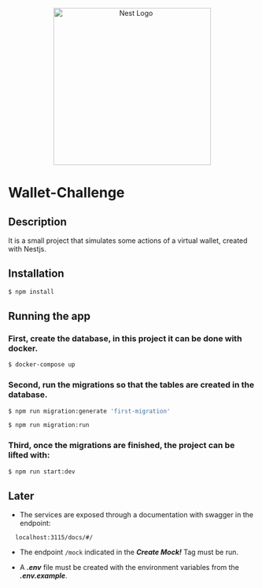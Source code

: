 <p align="center">
  <a href="http://nestjs.com/" target="blank"><img src="https://nestjs.com/img/logo_text.svg" width="320" alt="Nest Logo" /></a>
</p>

# Wallet-Challenge

## Description

It is a small project that simulates some actions of a virtual wallet, created with Nestjs.
## Installation

```bash
$ npm install
```

## Running the app
### First, create the database, in this project it can be done with docker.

```bash
$ docker-compose up
```
### Second, run the migrations so that the tables are created in the database.

```bash
$ npm run migration:generate 'first-migration'

$ npm run migration:run 
```
### Third, once the migrations are finished, the project can be lifted with:

```bash
$ npm run start:dev
```
## Later

- The services are exposed through a documentation with swagger in the endpoint:
```
  localhost:3115/docs/#/
```
- The endpoint `/mock` indicated in the ***Create Mock!*** Tag must be run.

- A ***.env*** file must be created with the environment variables from the ***.env.example***.
